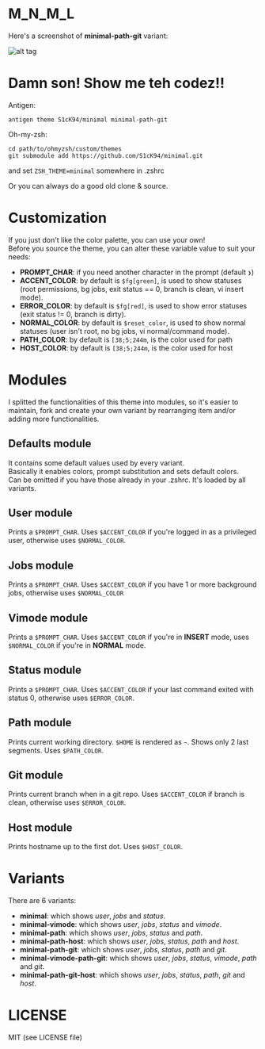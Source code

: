 M_N_M_L
=======
Here's a screenshot of **minimal-path-git** variant:

![alt tag](https://raw.github.com/S1cK94/minimal/master/screen.gif)

Damn son! Show me teh codez!!
=============================
Antigen:
```
antigen theme S1cK94/minimal minimal-path-git
```

Oh-my-zsh:
```
cd path/to/ohmyzsh/custom/themes
git submodule add https://github.com/S1cK94/minimal.git
```
and set `ZSH_THEME=minimal` somewhere in .zshrc

Or you can always do a good old clone & source.

Customization
=============
If you just don't like the color palette, you can use your own!  
Before you source the theme, you can alter these variable value to suit your
needs:
* **PROMPT_CHAR**: if you need another character in the prompt (default `❯`)
* **ACCENT_COLOR**: by default is `$fg[green]`, is used to show statuses (root
permissions, bg jobs, exit status == 0, branch is clean, vi insert mode).
* **ERROR_COLOR**: by default is `$fg[red]`, is used to show error statuses
(exit status != 0, branch is dirty).
* **NORMAL_COLOR**: by default is `$reset_color`, is used to show normal
statuses (user isn't root, no bg jobs, vi normal/command mode).
* **PATH_COLOR**: by default is `[38;5;244m`, is the color used for path
* **HOST_COLOR**: by default is `[38;5;244m`, is the color used for host

Modules
=======
I splitted the functionalities of this theme into modules, so it's easier to 
maintain, fork and create your own variant by rearranging item and/or adding more
functionalities.

Defaults module
---------------
It contains some default values used by every variant.  
Basically it enables colors, prompt substitution and sets default colors.  
Can be omitted if you have those already in your .zshrc.
It's loaded by all variants.

User module
-----------
Prints a `$PROMPT_CHAR`. Uses `$ACCENT_COLOR` if you're logged in as a
privileged user, otherwise uses `$NORMAL_COLOR`.

Jobs module
-----------
Prints a `$PROMPT_CHAR`. Uses `$ACCENT_COLOR` if you have 1 or more background
jobs, otherwise uses `$NORMAL_COLOR`

Vimode module
-----------
Prints a `$PROMPT_CHAR`. Uses `$ACCENT_COLOR` if you're in **INSERT** mode,
uses `$NORMAL_COLOR` if you're in **NORMAL** mode.

Status module
-----------
Prints a `$PROMPT_CHAR`. Uses `$ACCENT_COLOR` if your last command exited with
status 0, otherwise uses `$ERROR_COLOR`.

Path module
-----------
Prints current working directory. `$HOME` is rendered as `~`. Shows only 2 last
segments. Uses `$PATH_COLOR`.

Git module
-----------
Prints current branch when in a git repo. Uses `$ACCENT_COLOR` if branch is
clean, otherwise uses `$ERROR_COLOR`.

Host module
-----------
Prints hostname up to the first dot. Uses `$HOST_COLOR`.


Variants
========
There are 6 variants:

* **minimal**: which shows *user*, *jobs* and *status*.
* **minimal-vimode**: which shows *user*, *jobs*, *status* and *vimode*.
* **minimal-path**: which shows *user*, *jobs*, *status* and *path*.
* **minimal-path-host**: which shows *user*, *jobs*, *status*, *path* and
*host*.
* **minimal-path-git**: which shows *user*, *jobs*, *status*, *path* and *git*.
* **minimal-vimode-path-git**: which shows *user*, *jobs*, *status*, *vimode*,
*path* and *git*.
* **minimal-path-git-host**: which shows *user*, *jobs*, *status*, *path*,
*git* and *host*.

LICENSE
=======
MIT (see LICENSE file)
